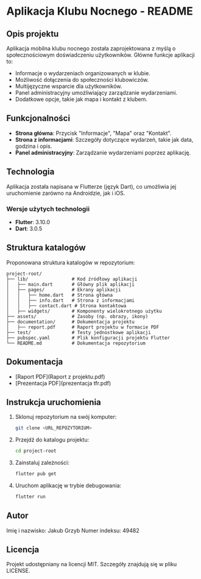# Aplikacja Klubu Nocnego - README

## Opis projektu
Aplikacja mobilna klubu nocnego została zaprojektowana z myślą o społecznościowym doświadczeniu użytkowników. Główne funkcje aplikacji to:
- Informacje o wydarzeniach organizowanych w klubie.
- Możliwość dołączenia do społeczności klubowiczów.
- Multijęzyczne wsparcie dla użytkowników.
- Panel administracyjny umożliwiający zarządzanie wydarzeniami.
- Dodatkowe opcje, takie jak mapa i kontakt z klubem.

## Funkcjonalności
- **Strona główna**: Przycisk "Informacje", "Mapa" oraz "Kontakt".
- **Strona z informacjami**: Szczegóły dotyczące wydarzeń, takie jak data, godzina i opis.
- **Panel administracyjny**: Zarządzanie wydarzeniami poprzez aplikację.

## Technologia
Aplikacja została napisana w Flutterze (język Dart), co umożliwia jej uruchomienie zarówno na Androidzie, jak i iOS.

### Wersje użytych technologii
- **Flutter**: 3.10.0
- **Dart**: 3.0.5

## Struktura katalogów
Proponowana struktura katalogów w repozytorium:
```
project-root/
├── lib/                # Kod źródłowy aplikacji
│   ├── main.dart       # Główny plik aplikacji
│   ├── pages/          # Ekrany aplikacji
│   │   ├── home.dart   # Strona główna
│   │   ├── info.dart   # Strona z informacjami
│   │   ├── contact.dart # Strona kontaktowa
│   ├── widgets/        # Komponenty wielokrotnego użytku
├── assets/             # Zasoby (np. obrazy, ikony)
├── documentation/      # Dokumentacja projektu
│   ├── report.pdf      # Raport projektu w formacie PDF
├── test/               # Testy jednostkowe aplikacji
├── pubspec.yaml        # Plik konfiguracji projektu Flutter
└── README.md           # Dokumentacja repozytorium
```
## Dokumentacja
- [Raport PDF](Raport z projektu.pdf)
- [Prezentacja PDF](prezentacja tfr.pdf)


## Instrukcja uruchomienia
1. Sklonuj repozytorium na swój komputer:
   ```bash
   git clone <URL_REPOZYTORIUM>
   ```
2. Przejdź do katalogu projektu:
   ```bash
   cd project-root
   ```
3. Zainstaluj zależności:
   ```bash
   flutter pub get
   ```
4. Uruchom aplikację w trybie debugowania:
   ```bash
   flutter run
   ```

## Autor
Imię i nazwisko: Jakub Grzyb 
Numer indeksu: 49482  

## Licencja
Projekt udostępniany na licencji MIT. Szczegóły znajdują się w pliku LICENSE.
